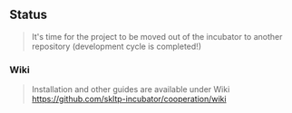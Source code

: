 ## Status

> It's time for the project to be moved out of the incubator to another repository (development cycle is completed!)

### Wiki
> Installation and other guides are available under Wiki
https://github.com/skltp-incubator/cooperation/wiki
